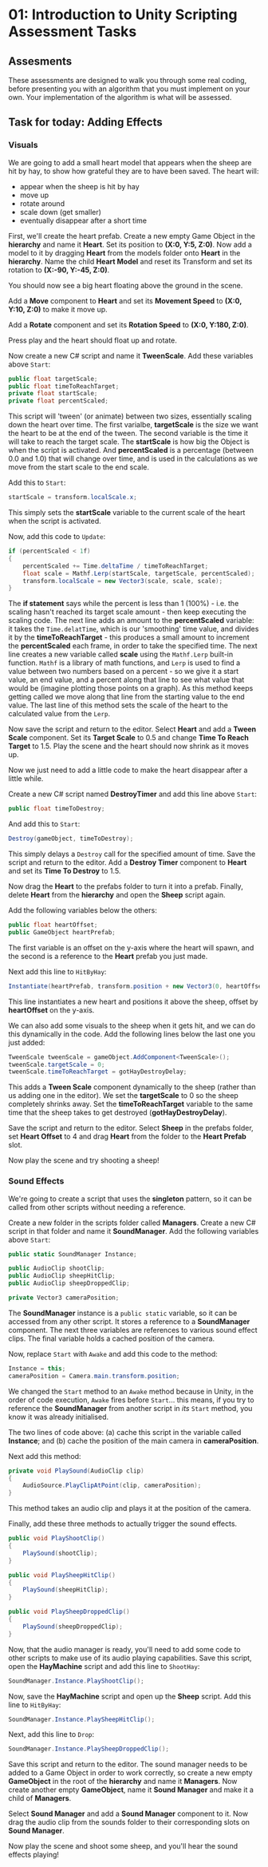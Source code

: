 # 01: Introduction to Unity Scripting Assessment Tasks

## Assesments

These assessments are designed to walk you through some real coding, before presenting you with an algorithm that you must implement on your own. Your implementation of the algorithm is what will be assessed.



## Task for today: Adding Effects

### Visuals

We are going to add a small heart model that appears when the sheep are hit by hay, to show how grateful they are to have been saved. The heart will:

- appear when the sheep is hit by hay
- move up
- rotate around
- scale down (get smaller)
- eventually disappear after a short time




First, we'll create the heart prefab. Create a new empty Game Object in the **hierarchy** and name it **Heart**. Set its position to **(X:0, Y:5, Z:0)**. Now add a model to it by dragging **Heart** from the models folder onto **Heart** in the **hierarchy**. Name the child **Heart Model** and reset its Transform and set its rotation to **(X:-90, Y:-45, Z:0)**.

You should now see a big heart floating above the ground in the scene.

Add a **Move** component to **Heart** and set its **Movement Speed** to **(X:0, Y:10, Z:0)** to make it move up.

Add a **Rotate** component and set its **Rotation Speed** to **(X:0, Y:180, Z:0)**.

Press play and the heart should float up and rotate.

Now create a new C# script and name it **TweenScale**. Add these variables above `Start`:

```csharp
public float targetScale; 
public float timeToReachTarget; 
private float startScale;  
private float percentScaled; 
```

This script will 'tween' (or animate) between two sizes, essentially scaling down the heart over time. The first varialbe, **targetScale** is the size we want the heart to be at the end of the tween. The second variable is the time it will take to reach the target scale. The **startScale** is how big the Object is when the script is activated. And **percentScaled** is a percentage (between 0.0 and 1.0) that will change over time, and is used in the calculations as we move from the start scale to the end scale.

Add this to `Start`:

```csharp
startScale = transform.localScale.x;
```

This simply sets the **startScale** variable to the current scale of the heart when the script is activated.

Now, add this code to `Update`:

```csharp
if (percentScaled < 1f) 
{
    percentScaled += Time.deltaTime / timeToReachTarget; 
    float scale = Mathf.Lerp(startScale, targetScale, percentScaled); 
    transform.localScale = new Vector3(scale, scale, scale); 
}
```

The **if statement** says while the percent is less than 1 (100%) - i.e. the scaling hasn't reached its target scale amount - then keep executing the scaling code. The next line adds an amount to the **percentScaled** variable: it takes the `Time.delatTime`, which is our 'smoothing' time value, and divides it by the **timeToReachTarget** - this produces a small amount to increment the **percentScaled** each frame, in order to take the specified time. The next line creates a new variable called **scale** using the `Mathf.Lerp` built-in function. `Mathf` is a library of math functions, and `Lerp` is used to find a value between two numbers based on a percent - so we give it a start value, an end value, and a percent along that line to see what value that would be (imagine plotting those points on a graph). As this method keeps getting called we move along that line from the starting value to the end value. The last line of this method sets the scale of the heart to the calculated value from the `Lerp`.

Now save the script and return to the editor. Select **Heart** and add a **Tween Scale** component. Set its **Target Scale** to 0.5 and change **Time To Reach Target** to 1.5. Play the scene and the heart should now shrink as it moves up.

Now we just need to add a little code to make the heart disappear after a little while.

Create a new C# script named **DestroyTimer** and add this line above `Start`:

```csharp
public float timeToDestroy;
```

And add this to `Start`:

```csharp
Destroy(gameObject, timeToDestroy);
```

This simply delays a `Destroy` call for the specified amount of time. Save the script and return to the editor. Add a **Destroy Timer** component to **Heart** and set its **Time To Destroy** to 1.5.

Now drag the **Heart** to the prefabs folder to turn it into a prefab. Finally, delete **Heart** from the **hierarchy** and open the **Sheep** script again.

Add the following variables below the others:

```csharp
public float heartOffset; 
public GameObject heartPrefab; 
```

The first variable is an offset on the y-axis where the heart will spawn, and the second is a reference to the **Heart** prefab you just made.

Next add this line to `HitByHay`:

```csharp
Instantiate(heartPrefab, transform.position + new Vector3(0, heartOffset, 0), Quaternion.identity);
```

This line instantiates a new heart and positions it above the sheep, offset by **heartOffset** on the y-axis.

We can also add some visuals to the sheep when it gets hit, and we can do this dynamically in the code. Add the following lines below the last one you just added:

```csharp
TweenScale tweenScale = gameObject.AddComponent<TweenScale>();
tweenScale.targetScale = 0; 
tweenScale.timeToReachTarget = gotHayDestroyDelay;
```

This adds a **Tween Scale** component dynamically to the sheep (rather than us adding one in the editor). We set the **targetScale** to 0 so the sheep completely shrinks away. Set the **timeToReachTarget** variable to the same time that the sheep takes to get destroyed (**gotHayDestroyDelay**).

Save the script and return to the editor. Select **Sheep** in the prefabs folder, set **Heart Offset** to 4 and drag **Heart** from the folder to the **Heart Prefab** slot.

Now play the scene and try shooting a sheep!

### Sound Effects

We're going to create a script that uses the **singleton** pattern, so it can be called from other scripts without needing a reference.

Create a new folder in the scripts folder called **Managers**. Create a new C# script in that folder and name it **SoundManager**. Add the following variables above `Start`:

```csharp
public static SoundManager Instance; 

public AudioClip shootClip; 
public AudioClip sheepHitClip; 
public AudioClip sheepDroppedClip; 

private Vector3 cameraPosition; 
```

The **SoundManager** instance is a `public static` variable, so it can be accessed from any other script. It stores a reference to a **SoundManager** component. The next three variables are references to various sound effect clips. The final variable holds a cached position of the camera.

Now, replace `Start` with `Awake` and add this code to the method:

```csharp
Instance = this; 
cameraPosition = Camera.main.transform.position; 
```

We changed the `Start` method to an `Awake` method because in Unity, in the order of code execution, `Awake` fires before `Start`... this means, if you try to reference the **SoundManager** from another script in *its* `Start` method, you know it was already initialised.

The two lines of code above: (a) cache this script in the variable called **Instance**; and (b) cache the position of the main camera in **cameraPosition**.

Next add this method:

```csharp
private void PlaySound(AudioClip clip)
{
    AudioSource.PlayClipAtPoint(clip, cameraPosition);
}
```

This method takes an audio clip and plays it at the position of the camera.

Finally, add these three methods to actually trigger the sound effects.

```csharp
public void PlayShootClip()
{
    PlaySound(shootClip);
}

public void PlaySheepHitClip()
{
    PlaySound(sheepHitClip);
}

public void PlaySheepDroppedClip()
{
    PlaySound(sheepDroppedClip);
}
```

Now, that the audio manager is ready, you'll need to add some code to other scripts to make use of its audio playing capabilities. Save this script, open the **HayMachine** script and add this line to `ShootHay`:

```csharp
SoundManager.Instance.PlayShootClip();
```

Now, save the **HayMachine** script and open up the **Sheep** script. Add this line to `HitByHay`:

```csharp
SoundManager.Instance.PlaySheepHitClip();
```

Next, add this line to `Drop`:

```csharp
SoundManager.Instance.PlaySheepDroppedClip();
```

Save this script and return to the editor. The sound manager needs to be added to a Game Object in order to work correctly, so create a new empty **GameObject** in the root of the **hierarchy** and name it **Managers**. Now create another empty **GameObject**, name it **Sound Manager** and make it a child of **Managers**.

Select **Sound Manager** and add a **Sound Manager** component to it. Now drag the audio clip from the sounds folder to their corresponding slots on **Sound Manager**.

Now play the scene and shoot some sheep, and you'll hear the sound effects playing!
